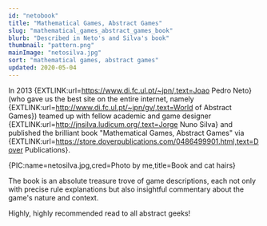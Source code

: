 ```yaml
---
id: "netobook"
title: "Mathematical Games, Abstract Games"
slug: "mathematical_games_abstract_games_book"
blurb: "Described in Neto's and Silva's book"
thumbnail: "pattern.png"
mainImage: "netosilva.jpg"
sort: "mathematical games, abstract games"
updated: 2020-05-04
---
```


In 2013 {EXTLINK:url=https://www.di.fc.ul.pt/~jpn/,text=Joao Pedro Neto} (who gave us the best site on the entire internet, namely {EXTLINK:url=http://www.di.fc.ul.pt/~jpn/gv/,text=World of Abstract Games}) teamed up with fellow academic and game designer {EXTLINK:url=http://jnsilva.ludicum.org/,text=Jorge Nuno Silva} and published the brilliant book "Mathematical Games, Abstract Games" via {EXTLINK:url=https://store.doverpublications.com/0486499901.html,text=Dover Publications}.

{PIC:name=netosilva.jpg,cred=Photo by me,title=Book and cat hairs}

The book is an absolute treasure trove of game descriptions, each not only with precise rule explanations but also insightful commentary about the game's nature and context.

Highly, highly recommended read to all abstract geeks!

